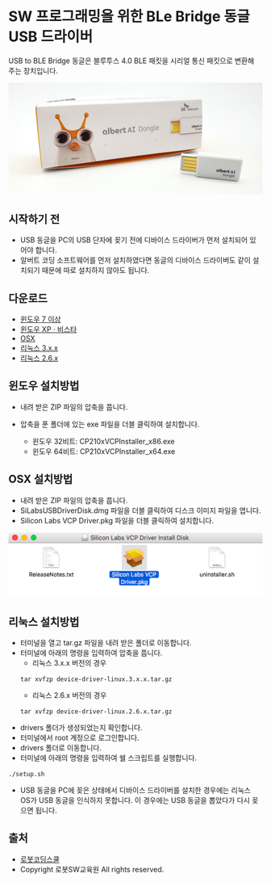 # SW 프로그래밍을 위한 BLe Bridge 동글 USB 드라이버

USB to BLE Bridge 동글은 블루투스 4.0 BLE 패킷을 시리얼 통신 패킷으로 변환해 주는 장치입니다.


![albert AI Dongle](./images/albert01.png)



시작하기 전 
--
- USB 동글을 PC의 USB 단자에 꽂기 전에 디바이스 드라이버가 먼저 설치되어 있어야 합니다.
- 알버트 코딩 소프트웨어를 먼저 설치하였다면 동글의 디바이스 드라이버도 같이 설치되기 때문에 따로 설치하지 않아도 됩니다.


다운로드
--
- [윈도우 7 이상](./CP210x_Windows_Drivers.zip)
- [윈도우 XP · 비스타](./CP210x_VCP_Windows.zip)
- [OSX](./Mac_OSX_VCP_Driver.zip)
- [리눅스 3.x.x](./device-driver-linux.2.6.x.tar.gz)
- [리눅스 2.6.x](./device-driver-linux.3.x.x.tar.gz)


윈도우 설치방법
--
- 내려 받은 ZIP 파일의 압축을 풉니다.
- 압축을 푼 폴더에 있는 exe 파일을 더블 클릭하여 설치합니다.

  - 윈도우 32비트: CP210xVCPInstaller_x86.exe
  - 윈도우 64비트: CP210xVCPInstaller_x64.exe

OSX 설치방법
--
- 내려 받은 ZIP 파일의 압축을 풉니다.
- SiLabsUSBDriverDisk.dmg 파일을 더블 클릭하여 디스크 이미지 파일을 엽니다.
- Silicon Labs VCP Driver.pkg 파일을 더블 클릭하여 설치합니다.

![OSX](./images/albert02.png)


리눅스 설치방법
--
- 터미널을 열고 tar.gz 파일을 내려 받은 폴더로 이동합니다.
- 터미널에 아래의 명령을 입력하여 압축을 풉니다.
  + 리눅스 3.x.x 버전의 경우
  ```
  tar xvfzp device-driver-linux.3.x.x.tar.gz
  ```
  + 리눅스 2.6.x 버전의 경우
  ```
  tar xvfzp device-driver-linux.2.6.x.tar.gz
  ```
- drivers 폴더가 생성되었는지 확인합니다.
- 터미널에서 root 계정으로 로그인합니다.
- drivers 폴더로 이동합니다.
- 터미널에 아래의 명령을 입력하여 쉘 스크립트를 실행합니다.
```
./setup.sh
```
- USB 동글을 PC에 꽂은 상태에서 디바이스 드라이버를 설치한 경우에는 리눅스 OS가 USB 동글을 인식하지 못합니다. 이 경우에는 USB 동글을 뽑았다가 다시 꽂으면 됩니다.


출처
--
- [로봇코딩스쿨](http://robotcoding.school/albert/ko/download/driver.jsp)
- Copyright 로봇SW교육원 All rights reserved.
